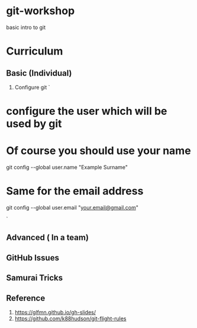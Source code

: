 # git-workshop
basic intro to git 

# Curriculum
## Basic (Individual)
1. Configure git
`
# configure the user which will be used by git
# Of course you should use your name
git config --global user.name "Example Surname"

# Same for the email address
git config --global user.email "your.email@gmail.com" 

`
## Advanced ( In a team)

## GitHub Issues

## Samurai Tricks


## Reference
1. https://glfmn.github.io/gh-slides/
2. https://github.com/k88hudson/git-flight-rules
